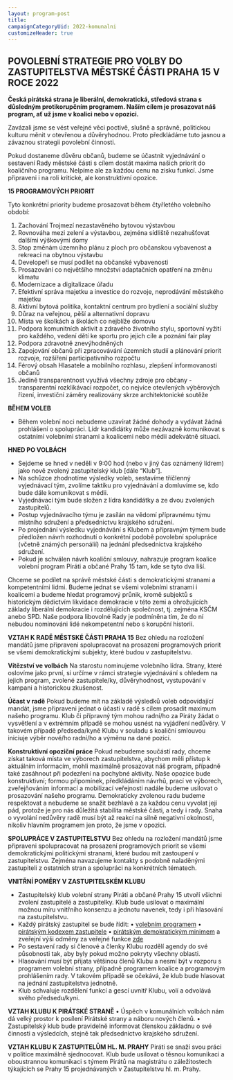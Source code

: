```yaml
---
layout: program-post
title: 
campaignCategoryUid: 2022-komunalni
customizeHeader: true
---
```

## POVOLEBNÍ STRATEGIE PRO VOLBY DO ZASTUPITELSTVA MĚSTSKÉ ČÁSTI PRAHA 15 V ROCE 2022
**Česká pirátská strana je liberální, demokratická, středová strana s důsledným protikorupčním programem. Naším cílem je prosazovat náš program, ať už jsme v koalici nebo v opozici.**

Zavázali jsme se vést veřejné věci poctivě, slušně a správně, politickou kulturu měnit v otevřenou a důvěryhodnou. Proto předkládáme tuto jasnou a závaznou strategii povolební činnosti.

Pokud dostaneme důvěru občanů, budeme se účastnit vyjednávání o sestavení Rady městské části s cílem dostát maxima našich priorit do koaličního programu. Nelpíme ale za každou cenu na zisku funkcí. Jsme připraveni i na roli kritické, ale konstruktivní opozice.

**15 PROGRAMOVÝCH PRIORIT**

Tyto konkrétní priority budeme prosazovat během čtyřletého volebního období:

1.	Zachování Trojmezí nezastavěného bytovou výstavbou
2.	Rovnováha mezi zelení a výstavbou, zejména sídliště nezahušťovat dalšími výškovými domy
3.	Stop změnám územního plánu z ploch pro občanskou vybavenost a rekreaci na obytnou výstavbu
4.	Developeři se musí podílet na občanské vybavenosti
5.	Prosazování co největšího množství adaptačních opatření na změnu klimatu
6.	Modernizace a digitalizace úřadu
7.	Efektivní správa majetku a investice do rozvoje, neprodávání městského majetku
8.	Aktivní bytová politika, kontaktní centrum pro bydlení a sociální služby
9.	Důraz na veřejnou, pěší a alternativní dopravu
10.	Místa ve školkách a školách co nejblíže domovu
11.	Podpora komunitních aktivit a zdravého životního stylu, sportovní vyžití pro každého, vedení dětí ke sportu pro jejich cíle a poznání fair play
12.	Podpora zdravotně znevýhodněných
13.	Zapojování občanů při zpracovávání územních studií a plánování priorit rozvoje, rozšíření participativního rozpočtu
14.	Férový obsah Hlasatele a mobilního rozhlasu, zlepšení informovanosti občanů
15.	Jedině transparentnost využívá všechny zdroje pro občany - transparentní rozklikávací rozpočet, co nejvíce otevřených výběrových řízení, investiční záměry realizovány skrze architektonické soutěže

**BĚHEM VOLEB**

- Během volební noci nebudeme uzavírat žádné dohody a vydávat žádná prohlášení o spolupráci. Lídr kandidátky může nezávazně komunikovat s ostatními volebními stranami a koalicemi nebo médii adekvátně situaci.

**HNED PO VOLBÁCH**
-	Sejdeme se hned v neděli v 9:00 hod (nebo v jiný čas oznámený lídrem) jako nově zvolený zastupitelský klub [dále “Klub”].
-	Na schůzce zhodnotíme výsledky voleb, sestavíme tříčlenný vyjednávací tým, zvolíme taktiku pro vyjednávání a domluvíme se, kdo bude dále komunikovat s médii.
-	Vyjednávací tým bude složen z lídra kandidátky a ze dvou zvolených zastupitelů.
-	Postup vyjednávacího týmu je zasílán na vědomí přípravnému týmu místního sdružení a předsednictvu krajského sdružení.
-	Po projednání výsledku vyjednávání s Klubem a přípravným týmem bude předložen návrh rozhodnutí o konkrétní podobě povolební spolupráce (včetně známých personálií) na jednání předsednictva krajského sdružení.
-	Pokud je schválen návrh koaliční smlouvy, nahrazuje program koalice volební program Piráti a občané Prahy 15 tam, kde se tyto dva liší.

Chceme se podílet na správě městské části s demokratickými stranami a kompetentními lidmi. Budeme jednat se všemi volebními stranami i koalicemi a budeme hledat programový průnik, kromě subjektů s historickým dědictvím likvidace demokracie v této zemi a ohrožujících základy liberální demokracie i rozdělujících společnost, tj. zejména KSČM anebo SPD. Naše podpora libovolné Rady je podmíněna tím, že do ní nebudou nominováni lidé nekompetentní nebo s korupční historií. 

**VZTAH K RADĚ MĚSTSKÉ ČÁSTI PRAHA 15**
Bez ohledu na rozložení mandátů jsme připraveni spolupracovat na prosazení programových priorit se všemi demokratickými subjekty, které budou v zastupitelstvu. 

**Vítězství ve volbách**
Na starostu nominujeme volebního lídra. Strany, které oslovíme jako první, si určíme v rámci strategie vyjednávání s ohledem na jejich program, zvolené zastupitele/ky, důvěryhodnost, vystupování v kampani a historickou zkušenost.

**Účast v radě**
Pokud budeme mít na základě výsledků voleb odpovídající mandát, jsme připraveni jednat o účasti v radě s cílem prosadit maximum našeho programu. Klub či přípravný tým mohou radní/ho za Piráty žádat o vysvětlení a v extrémním případě se mohou usnést na vyjádření nedůvěry. V takovém případě předseda/kyně Klubu v souladu s koaliční smlouvou iniciuje výběr nové/ho radní/ho a výměnu na dané pozici.

**Konstruktivní opoziční práce**
Pokud nebudeme součástí rady, chceme získat taková místa ve výborech zastupitelstva, abychom měli přístup k aktuálním informacím, mohli maximálně prosazovat náš program, případně také zasáhnout při podezření na pochybné aktivity. Naše opozice bude konstruktivní; formou připomínek, předkládáním návrhů, prací ve výborech, zveřejňováním informací a mobilizací veřejnosti nadále budeme usilovat o prosazování našeho programu. Demokraticky zvolenou radu budeme respektovat a nebudeme se snažit bezhlavě a za každou cenu vyvolat její pád, protože je pro nás důležitá stabilita městské části, a tedy i rady. Snaha o vyvolání nedůvěry radě musí být až reakcí na silně negativní okolnosti, nikoliv hlavním programem jen proto, že jsme v opozici.

**SPOLUPRÁCE V ZASTUPITELSTVU**
Bez ohledu na rozložení mandátů jsme připraveni spolupracovat na prosazení programových priorit se všemi demokratickými politickými stranami, které budou mít zastoupení v zastupitelstvu. Zejména navazujeme kontakty s podobně naladěnými zastupiteli z ostatních stran a spolupráci na konkrétních tématech.

**VNITŘNÍ POMĚRY V ZASTUPITELSKÉM KLUBU**
-	Zastupitelský klub volební strany Piráti a občané Prahy 15 utvoří všichni zvolení zastupitelé a zastupitelky. Klub bude usilovat o maximální možnou míru vnitřního konsenzu a jednotu navenek, tedy i při hlasování na zastupitelstvu.
-	Každý pirátský zastupitel se bude řídit:
• [volebním programem](https://praha15.pirati.cz/volby/2022-program.html) 
•	[pirátským kodexem zastupitele](https://wiki.pirati.cz/program/kodex_zastupitele) 
•	[pirátským demokratickým minimem](https://wiki.pirati.cz/program/minimum) 
a zveřejní výši odměny za veřejné funkce [zde](https://nalodeni.pirati.cz/odmeny/) 
- Po sestavení rady si členové a členky Klubu rozdělí agendy do své působnosti tak, aby byly pokud možno pokryty všechny oblasti.
-	Hlasování musí být přijata většinou členů Klubu a nesmí být v rozporu s programem volební strany, případně programem koalice a programovým prohlášením rady. V takovém případě se očekává, že klub bude hlasovat na jednání zastupitelstva jednotně.
-	Klub schvaluje rozdělení funkcí a gescí uvnitř Klubu, volí a odvolává svého předsedu/kyni.

**VZTAH KLUBU K PIRÁTSKÉ STRANĚ** 
•	Úspěch v komunálních volbách nám dá velký prostor k posílení Pirátské strany a náboru nových členů.
•	Zastupitelský klub bude pravidelně informovat členskou základnu o své činnosti a výsledcích, stejně tak předsednictvo krajského sdružení.

**VZTAH KLUBU K ZASTUPITELŮM HL. M. PRAHY**
Piráti se snaží svou práci v politice maximálně sjednocovat. Klub bude usilovat o těsnou komunikaci a oboustrannou komunikaci s týmem Pirátů na magistrátu o záležitostech týkajících se Prahy 15 projednávaných v Zastupitelstvu hl. m. Prahy.


